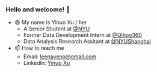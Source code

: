 ### Hello and welcome! 👋
* 😄 My name is Yinuo Xu / her
  * A Senior Student at [@NYU](https://github.com/nyu)
  * Former Data Development Intern at [@Qihoo360](https://github.com/Qihoo360)
  * Data Analysis Research Assitant at [@NYUShanghai](https://github.com/NYUShanghai)
* 📫 How to reach me
  * Email: leenayeno@gmail.com
  * LinkedIn: [Yinuo Xu](https://www.linkedin.cn/incareer/in/ACoAADP0wKQBIMVwck7povPETedsWCDtbt5k2tE)
<!--
**YinoXu/YinoXu** is a ✨ _special_ ✨ repository because its `README.md` (this file) appears on your GitHub profile.

Here are some ideas to get you started:

- 🔭 I’m currently working on ...
- 🌱 I’m currently learning ...
- 👯 I’m looking to collaborate on ...
- 🤔 I’m looking for help with ...
- 💬 Ask me about ...
- 📫 How to reach me: ...
- 😄 Pronouns: ...
- ⚡ Fun fact: ...
-->
